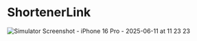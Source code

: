 # ShortenerLink
![Simulator Screenshot - iPhone 16 Pro - 2025-06-11 at 11 23 23](https://github.com/user-attachments/assets/c67b5bd7-7be2-4b42-8cfc-b8c2e584a956)

